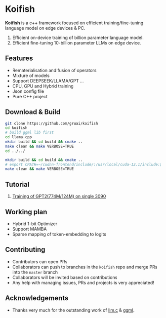 # Koifish

**Koifish** is a c++ framework focused on efficient training/fine-tuning language model on edge devices & PC. 
1. Efficient  on-device training of billion parameter language model.
2. Efficient  fine-tuning 10-billion parameter LLMs on edge device.

## Features

- Rematerialisation and fusion of operators
- Mixture of models
- Support DEEPSEEK/LLAMA/GPT ...
- CPU, GPU and Hybrid training
- Json config file
- Pure C++ project

## Download & Build

```bash
git clone https://github.com/gruai/koifish
cd koifish
# build ggml lib first
cd llama.cpp
mkdir build && cd build && cmake .. 
make clean && make VERBOSE=TRUE
cd ../../

mkdir build && cd build && cmake ..
# export CPATH=~/cudnn-frontend/include/:/usr/local/cuda-12.1/include:$CPATH        # maybe need this to export CPATH
make clean && make VERBOSE=TRUE
```

## Tutorial

1.    [Training of GPT2(774M/124M) on single 3090](cases/tutorial_gpt2.md)


## Working plan
- Hybrid 1-bit Optimizer
- Support MAMBA
- Sparse mapping of token-embedding to logits

## Contributing

- Contributors can open PRs
- Collaborators can push to branches in the `koifish` repo and merge PRs into the `master` branch
- Collaborators will be invited based on contributions
- Any help with managing issues, PRs and projects is very appreciated!
  
## Acknowledgements

* Thanks very much for the outstanding work of [llm.c](https://github.com/karpathy/llm.c) & [ggml](https://github.com/ggerganov/ggml).